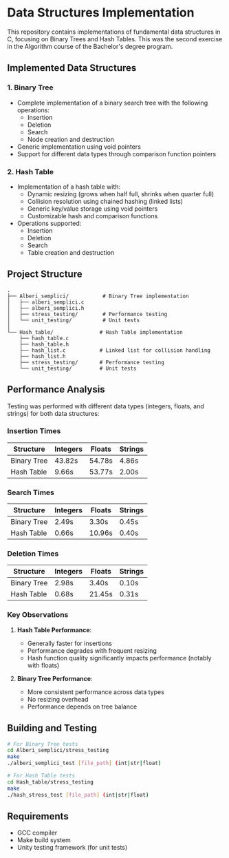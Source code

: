 # Data Structures Implementation

This repository contains implementations of fundamental data structures in C, focusing on Binary Trees and Hash Tables. This was the second exercise in the Algorithm course of the Bachelor's degree program.

## Implemented Data Structures

### 1. Binary Tree
- Complete implementation of a binary search tree with the following operations:
  - Insertion
  - Deletion
  - Search
  - Node creation and destruction
- Generic implementation using void pointers
- Support for different data types through comparison function pointers

### 2. Hash Table
- Implementation of a hash table with:
  - Dynamic resizing (grows when half full, shrinks when quarter full)
  - Collision resolution using chained hashing (linked lists)
  - Generic key/value storage using void pointers
  - Customizable hash and comparison functions
- Operations supported:
  - Insertion
  - Deletion
  - Search
  - Table creation and destruction

## Project Structure

```
.
├── Alberi_semplici/           # Binary Tree implementation
│   ├── alberi_semplici.c
│   ├── alberi_semplici.h
│   ├── stress_testing/        # Performance testing
│   └── unit_testing/          # Unit tests
│
└── Hash_table/               # Hash Table implementation
    ├── hash_table.c
    ├── hash_table.h
    ├── hash_list.c           # Linked list for collision handling
    ├── hash_list.h
    ├── stress_testing/       # Performance testing
    └── unit_testing/         # Unit tests
```

## Performance Analysis

Testing was performed with different data types (integers, floats, and strings) for both data structures:

### Insertion Times
| Structure    | Integers     | Floats      | Strings     |
|--------------|-------------|-------------|-------------|
| Binary Tree  | 43.82s      | 54.78s      | 4.86s       |
| Hash Table   | 9.66s       | 53.77s      | 2.00s       |

### Search Times
| Structure    | Integers     | Floats      | Strings     |
|--------------|-------------|-------------|-------------|
| Binary Tree  | 2.49s       | 3.30s       | 0.45s       |
| Hash Table   | 0.66s       | 10.96s      | 0.40s       |

### Deletion Times
| Structure    | Integers     | Floats      | Strings     |
|--------------|-------------|-------------|-------------|
| Binary Tree  | 2.98s       | 3.40s       | 0.10s       |
| Hash Table   | 0.68s       | 21.45s      | 0.31s       |

### Key Observations

1. **Hash Table Performance**:
   - Generally faster for insertions
   - Performance degrades with frequent resizing
   - Hash function quality significantly impacts performance (notably with floats)

2. **Binary Tree Performance**:
   - More consistent performance across data types
   - No resizing overhead
   - Performance depends on tree balance

## Building and Testing

```bash
# For Binary Tree tests
cd Alberi_semplici/stress_testing
make
./alberi_semplici_test [file_path] (int|str|float)

# For Hash Table tests
cd Hash_table/stress_testing
make
./hash_stress_test [file_path] (int|str|float)
```

## Requirements
- GCC compiler
- Make build system
- Unity testing framework (for unit tests)